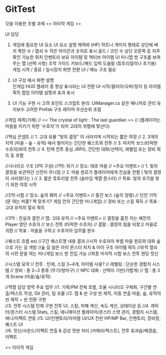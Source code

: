 # GitTest
깃을 이용한 조별 과제
<< 아이작 게임 >>



UI 담당

 1. 게임에 필요한 UI 요소
UI 요소                                 설명
체력바 (HP)                             하트나 게이지 형태로 상단에 배치
폭탄 수 / 열쇠 수                       작은 아이콘과 숫자로 표시
골드 / 코인 수                          상단 오른쪽 등 자주 확인 가능한 위치
인벤토리                                보유 아이템 및 액티브 아이템 UI
미니맵                                  방 구조를 보여주는 맵 (선택 사항)
조작 가이드                             키보드/패드 입력 도움말 (튜토리얼이나 초기용)
게임 시작 / 종료 / 일시정지 화면         전환 UI / 메뉴 구조 필요

2. UI 구성 예시
화면	              설명	                    
인게임 HUD	        플레이 중 항상 표시되는 UI
전환 UI	            시작/클리어/오버/정지 등
아이템 획득 팝업	  아이템 설명과 효과 표시	

3. UI 기능 구현 시 고려 포인트
스크립트 분리: UIManager.cs 같은 매니저로 관리
유지보수 고려한 Prefab 구조
레이어 우선순위 조절











//게임 제목(가제)
//	<< The crystal of light : The last guardian >> 
//		(플레이어는 마을을 지키기 위한 '수호자'가 되어 고대의 위협에 맞선다)

//핵심 콘셉트
//	1. 고대 유물 "빛의 결정" 이 사라지며 시작되는 짧은 여정
//	2. 3개의 지역 (마을 - 숲 - 유적) 에서 벌어지는 간단한 퀘스트와 전투
//	3. 마지막 보스(타락한 수호자)와의 전투
//	4. 턴제 전투 중심 JRPG, 간단한 대화/선택지, 레벨업 또는 장비 획득 등 포함

//시나리오 구조 (3막 구성)
//1막: 위기
//		장소: 태초 마을
//		<주요 이벤트>
//			1. 빛의 결정을 보관하던 신전이 무너짐
//			2. 마을 원로가 플레이어에게 진실을 전함 ( 빛의 결정이 사라졌다는 )
//			3. 짧은 튜토리얼 전투 (슬라임 계열 몬스터)
//		목표: 빛의 조각을 찾기 위한 여정 시작

//2막:시험
//		장소: 숲의 폐허
//		<주요 이벤트>
//			중간 보스 (숲의 정령)
//			던전 기믹 (문 여는 퍼즐? 짝 맞추기? 게임 안의 간단한 미니게임)
//			장비 또는 스킬 획득
//		목표 : 고대 유적의 열쇠 획득

//3막 : 진실과 결전
//		맵: 고대 유적
//		<주요 이벤트>
//			결정을 훔친 자는 예전의 Player 였던 수호자
//			보스 전투 (타락한 수호자)
//			결말 : 결정의 힘을 되찾고 마을로 귀환
//		목표 : 마을을 구하고 수호자의 임무를 완수


//퀘스트 흐름 ex)
//구간		퀘스트명			내용					결과
//시작		수호자의 부름		마을 원로와 대화			숲으로 가는 길 개방
//숲		길 잃은 아이		몬스터 처치 & 아이 구조	아이템 획득
//유적		열쇠의 시련		문을 여는 미니게임		보스 방 진입 가능
//최종		마지막 시험		보스 전투				엔딩 컷신



//시스템 요약
//	전투 : 턴제, 스킬 3~4개, 아이템 사용?
//	레벨링 : 단순한 경험치 시스템
//	장비 : 총 2~3 종류 (무기/방어구)
//	NPC 대화 : 선택지 기반(가볍게)
//	맵 : 총 3개 Scene (마을/숲/유적)


//역할                      담당 영역                        주요 업무
//1. 기획/PM                전체 흐름, 조율		             시나리오 구체화, 구간별 연출/텍스트 작성, Git 관리, 팀 조율
//2. 맵 & 씬 구성           씬 제작, 이동 연출	             마을, 숲, 유적의 씬 제작 + 씬 전환 구현	
//3. 전투 시스템			       턴제 구현			                   전투 UI, 스킬, 피해 계산, 속도 계산, 상태이상 등
//4. 캐릭터/몬스터 시스템	   Stats, 스킬, 애니메이션          플레이어/몬스터 스탯 관리, 경험치 시스템, 애니/이펙트 연동
//5. UI/인벤토리/아이템	   UI/UX 전반                      HP/MP Bar, 인벤토리, 장비창, 퀘스트 UI      
//6. 컷신/사운드/이펙트	   연출 & 감성		                   컷씬 처리 (카메라/텍스트), 전투 효과음/배경음, 이펙트








<< 아이작 게임 

